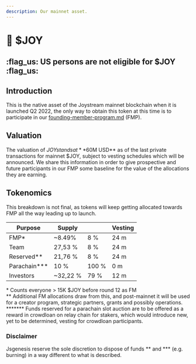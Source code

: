 ```yaml
---
description: Our mainnet asset.
---
```


# 🚀 $JOY

## :flag\_us: US persons are not eligible for $JOY :flag\_us:

## Introduction

This is the native asset of the Joystream mainnet blockchain when it is launched Q2 2022, the only way to obtain this token at this time is to participate in our [founding-member-program.md](testnet/founding-member-program.md "mention") (FMP).

## Valuation

The valuation of $JOY stands at **$60M USD** as of the last private transactions for mainnet $JOY, subject to vesting schedules which will be announced. We share this information in order to give prospective and future participants in our FMP some baseline for the value of the allocations they are earning.

## Tokenomics

This breakdown is not final, as tokens will keep getting allocated towards FMP all the way leading up to launch.

| Purpose         | Supply    |       | Vesting |
| --------------- | --------- | ----- | ------- |
| FMP\*           | \~8.49%   | 8 %   | 24 m    |
| Team            | 27,53 %   | 8 %   | 24 m    |
| Reserved\*\*    | 21,76 %   | 8 %   | 24 m    |
| Parachain\*\*\* | 10 %      | 100 % | 0 m     |
| Investors       | \~32,22 % | 79 %  | 12 m    |

\* Counts everyone > 15K $JOY before round 12 as FM \
\*\* Additional FM allocations draw from this, and post-mainnet it will be used for a creator program, strategic partners, grants and possibly operations.\
****\*\*\* Funds reserved for a parachain slot auction are to be offered as a reward in crowdloan on relay chain for stakers, which would introduce new, yet to be determined, vesting for crowdloan participants.

### Disclaimer

Jsgenesis reserve the sole discretion to dispose of funds \*\* and \*\*\* (e.g. burning) in a way different to what is described.
